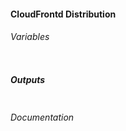 #### CloudFrontd Distribution


###### Variables
```

```

##### Outputs
```

```

###### Documentation
[]()
